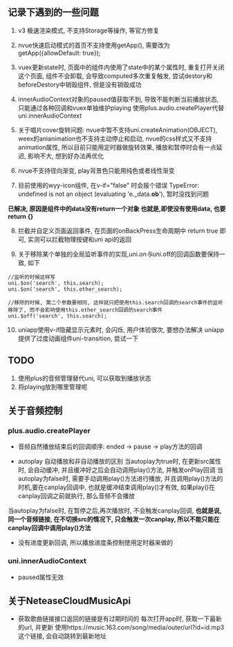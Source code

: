 ## 记录下遇到的一些问题

1. v3 极速渲染模式, 不支持Storage等操作, 等官方修复

2. nvue快速启动模式的首页不支持使用getApp(), 需要改为getApp({allowDefault: true});

3. vuex更新state时, 页面中的组件内使用了state中的某个属性时, 重复打开关闭这个页面, 组件不会卸载, 会导致computed多次重复触发, 尝试destory和beforeDestory中销毁组件, 但是没有销毁成功

4. innerAudioContext对象的paused值获取不到, 导致不能判断当前播放状态, 只能通过各种回调和vuex单独维护playing		使用plus.audio.createPlayer代替uni.innerAudioContext

5. 关于唱片cover旋转问题: nvue中暂不支持uni.createAnimation(OBJECT), weex的anianimation也不支持主动停止和启动, nvue的css样式又不支持animation属性, 所以目前只能用定时器做旋转效果, 播放和暂停时会有一点延迟, 影响不大, 想到好办法再优化

6. nvue不支持径向渐变, play背景色只能用纯色或者线性渐变

7. 目前使用的wyy-icon组件, 在v-if="false" 时会报个错误 TypeError: undefined is not an object (evaluating 'e._data.__ob__'), 暂时没找到问题
	
__已解决, 原因是组件中的data没有return一个对象 也就是,即使没有使用data, 也要return {}__

8. 拦截并自定义页面返回事件, 在页面的onBackPress生命周期中 return true 即可, 实测可以拦截物理按键和uni api的返回

9. 关于移除某个单独的全局监听事件的实现,uni.$on与uni.$off的回调函数要保持一致, 如下

```
//监听的时候这样写
uni.$on('search', this.search);
uni.$on('search', this.other_search);

//移除的时候, 第二个参数要相同, 这样就只把使用this.search回调的search事件的监听移除了, 而不会影响使用this.other_search回调的search事件
uni.$off('search', this.search);

```

10. uniapp使用v-if隐藏显示元素时, 会闪烁, 用户体验很次, 要想办法解决
uniapp提供了过度动画组件uni-transition, 尝试一下

## TODO
1. 使用plus的音频管理替代uni, 可以获取到播放状态
2. 将playing放到哪里管理呢

## 关于音频控制

### plus.audio.createPlayer

* 音频自然播放结束后的回调顺序: 
ended -> pause -> play方法的回调

* autoplay 自动播放和非自动播放的区别
当autoplay为true时, 在更新src属性时, 会自动缓冲, 并且缓冲好之后会自动调用play()方法, 并触发onPlay回调
当autoplay为false时, 需要手动调用play()方法进行播放, 并且调用play()方法的时机,要在canplay回调中, 也就是缓冲结束调用play()才有效, 如果play()在canplay回调之前就执行, 那么音频不会播放

当autoplay为false时, 在暂停之后,再次播放时, 不会触发canplay回调, __也就是说, 同一个音频链接, 在不切换src的情况下, 只会触发一次canplay, 所以不能只能在canplay回调中调用play()方法__

* 没有进度更新回调, 所以播放进度条控制使用定时器来做的

### uni.innerAudioContext
* paused属性无效

## 关于NeteaseCloudMusicApi
* 获取歌曲链接接口返回的链接是有过期时间的
每次打开app时, 获取一下最新的url, 并更新
使用https://music.163.com/song/media/outer/url?id=id.mp3 这个链接, 会自动跳转到最新地址

